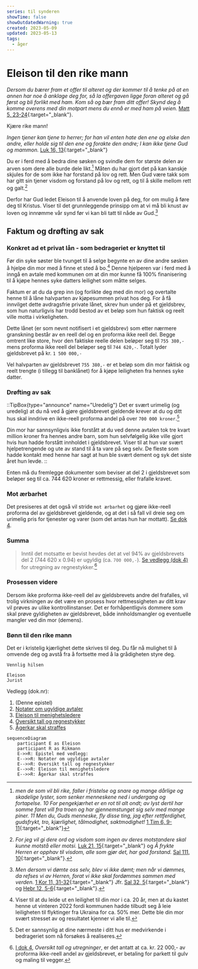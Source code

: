 ```yaml
---
series: til synderen
showTime: false
showOutdatedWarning: true
created: 2023-05-09
updated: 2023-05-13
tags:
  - åger
---
```


# Eleison til den rike mann
_Dersom du bærer fram et offer til alteret og der kommer til å tenke på at en annen har noe å anklage deg for, så la offergaven ligge foran alteret og gå først og bli forlikt med ham. Kom så og bær fram ditt offer! Skynd deg å komme overens med din motpart mens du ennå er med ham på veien._ [Matt 5, 23-24](https://no.bibelsite.com/matthew/5-23.htm){:target="_blank"}.

Kjære rike mann! 

_Ingen tjener kan tjene to herrer; for han vil enten hate den ene og elske den andre, eller holde sig til den ene og forakte den andre; I kan ikke tjene Gud og mammon._ [Luk 16, 13](https://no.bibelsite.com/luke/16-13.htm){:target="_blank"}

Du er i ferd med å bedra dine søsken og svindle dem for største delen av arven som dere alle burde dele likt.[^1] Måten du har gjort det på kan kanskje skjules for de som ikke har forstand på lov og rett. Men Gud være takk som har gitt sin tjener visdom og forstand på lov og rett, og til å skille mellom rett og galt.[^2]

Derfor har Gud ledet Eleison til å anvende loven på deg, for om mulig å føre deg til Kristus. Viser til det grunnleggende prinsipp om at vi må bli knust av loven og innrømme vår synd før vi kan bli tatt til nåde av Gud.[^3]

## Faktum og drøfting av sak
### Konkret ad et privat lån - som bedrageriet er knyttet til
Før din syke søster ble tvunget til å selge begynte en av dine andre søsken å hjelpe din mor med å finne et sted å bo.[^4] Denne hjelperen var i ferd med å inngå en avtale med kommunen om at din mor kunne få 100% finanisering til å kjøpe hennes syke datters leilighet som måtte selges.

Faktum er at du da grep inn (og forlikte deg med din mor) og overtalte henne til å låne halvparten av kjøpesummen privat hos deg. For å få innvilget dette avdragsfrie private lånet, skrev hun under på et gjeldsbrev, som hun naturligvis har trodd bestod av et beløp som hun faktisk og reelt ville motta i virkeligheten. 

Dette lånet (er som nevnt notifisert i et gjeldsbrev) som etter nærmere granskning består av en reell del og en proforma ikke reell del. Begge omtrent like store, hvor den faktiske reelle delen beløper seg til `755 380,-` mens proforma ikke reell del beløper seg til `744 620,-`. Totalt lyder gjeldsbrevet på kr. `1 500 000,-`

Vel halvparten av gjeldsbrevet `755 380,-` er et beløp som din mor faktisk og reelt trengte (i tillegg til banklånet) for å kjøpe leiligheten fra hennes syke datter.

### Drøfting av sak
::TipBox{type="announce" name="Uredelig"}
Det er svært urimelig (og uredelig) at du nå ved å gjøre gjeldsbrevet gjeldende krever at du og ditt hus skal inndrive en ikke-reell proforma andel på over `700 000 kroner`.[^5] 

Din mor har sannsynligvis ikke forstått at du ved denne avtalen tok tre kvart million kroner fra hennes andre barn, som hun selvfølgelig ikke ville gjort hvis hun hadde forstått innholdet i gjeldsbrevet. Viser til at hun var svært hjelpetrengende og ute av stand til å ta vare på seg selv. De fleste som hadde kontakt med henne har sagt at hun ble svært dement og syk det siste året hun levde.
::

Enten må du fremlegge dokumenter som beviser at del 2 i gjeldsbrevet som beløper seg til ca. 744 620 kroner er rettmessig, eller frafalle kravet.

### Mot ærbarhet
Det presiseres at det også vil stride `mot ærbarhet` og gjøre ikke-reell proforma del av gjeldsbrevet gjeldende, og at det i så fall vil dreie seg om urimelig pris for tjenester og varer (som det antas hun har mottatt). [Se dok 4](/article/griskhet/vedlegg-tall-og-regnestykker).

### Summa
> Inntil det motsatte er bevist hevdes det at vel 94% av gjeldsbrevets del 2 (744 620 x 0.94) er ugyldig (ca. `700 000,-`). [ Se vedlegg (dok 4)](/article/griskhet/vedlegg-tall-og-regnestykker) for utregning av regnestykker.[^6]

### Prosessen videre
Dersom ikke proforma ikke-reell del av gjeldsbrevets andre del frafalles, vil trolig virkningen av det være en prosess hvor rettmessigheten av ditt krav vil prøves av ulike kontrollinstanser. Det er forhåpentligvis dommere som skal prøve gyldigheten av gjeldsbrevet, både innholdsmangler og eventuelle mangler ved din mor (demens).

### Bønn til den rike mann
Det er i kristelig kjærlighet dette skrives til deg. Du får nå mulighet til å omvende deg og avstå fra å fortsette med å la grådigheten styre deg. 

```
Vennlig hilsen

Eleison
Jurist
```

Vedlegg (dok.nr):  

1. (Denne epistel)
2. [Notater om ugyldige avtaler](/article/griskhet/vedlegg-om-ugyldige-avtaler)
3. [Eleison til menighetsledere](/article/griskhet/eleison-til-menighetsledere)
4. [Oversikt tall og regnestykker](/article/griskhet/vedlegg-tall-og-regnestykker)
5. [Ågerkar skal straffes](/article/griskhet/eleison-til-menigheten)

```mermaid
sequenceDiagram
    participant E as Eleison
    participant R as Rikmann
    E->>R: Epistel med vedlegg:
    E-->>R: Notater om ugyldige avtaler
    E-->>R: Oversikt tall og regnestykker
    E-->>R: Eleison til menighetsledere
    E-->>R: Ågerkar skal straffes
```

[^1]: _men de som vil bli rike, faller i fristelse og snare og mange dårlige og skadelige lyster, som senker menneskene ned i undergang og fortapelse. 10 For pengekjærhet er en rot til alt ondt; av lyst dertil har somme faret vill fra troen og har gjennemstunget sig selv med mange piner. 11 Men du, Guds menneske, fly disse ting, jag efter rettferdighet, gudsfrykt, tro, kjærlighet, tålmodighet, saktmodighet!_ [1 Tim 6, 9-11](https://no.bibelsite.com/1_timothy/6-9.htm){:target="_blank"}
[^2]: _For jeg vil gi dere ord og visdom som ingen av deres motstandere skal kunne motstå eller motsi._ [Luk 21, 15](https://no.bibelsite.com/luke/21-15.htm){:target="_blank"} og _Å frykte Herren er opphav til visdom, alle som gjør det, har god forstand._ [Sal 111, 10](https://no.bibelsite.com/psalms/111-10.htm){:target="_blank"}.
[^3]: _Men dersom vi dømte oss selv, blev vi ikke dømt; men når vi dømmes, da refses vi av Herren, forat vi ikke skal fordømmes sammen med verden._ [1 Kor 11, 31-32](https://no.bibelsite.com/1_corinthians/11-31.htm){:target="_blank"} Jfr. [Sal 32, 5](https://no.bibelsite.com/psalms/32-5.htm){:target="_blank"} og [Hebr 12, 5-6](https://no.bibelsite.com/hebrews/12-5.htm){:target="_blank"}.
[^4]: Viser til at du leide ut en leilighet til din mor i ca. 20 år, men at du kastet henne ut vinteren 2022 fordi kommunen hadde tilbudt seg å leie leiligheten til flyktinger fra Ukraina for ca. 50% mer. Dette ble din mor svært stresset av og resultatet kjenner vi alle til. 
[^5]: Det er sannsynlig at dine nærmeste i ditt hus er medvirkende i bedrageriet som nå forsøkes å realiseres.
[^6]: [I dok 4](/article/griskhet/vedlegg-tall-og-regnestykker), _Oversikt tall og utregninger_, er det antatt at ca. kr. 22 000,- av proforma ikke-reell andel av gjeldsbrevet, er betaling for parkett til gulv og maling til vegger.